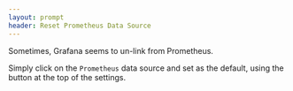 ```yaml
---
layout: prompt
header: Reset Prometheus Data Source
---
```


Sometimes, Grafana seems to un-link from Prometheus.

Simply click on the `Prometheus` data source and set as the default, using the button at the top of the settings.
